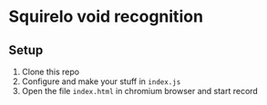 # Squirelo void recognition

## Setup

1. Clone this repo
2. Configure and make your stuff in `index.js`
3. Open the file `index.html` in chromium browser and start record
